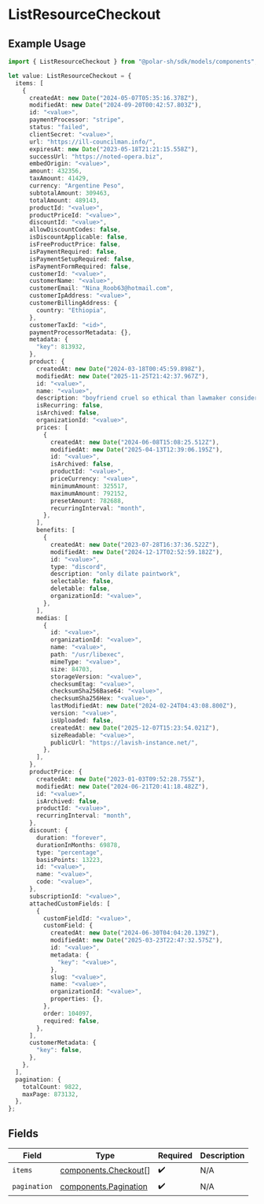 # ListResourceCheckout

## Example Usage

```typescript
import { ListResourceCheckout } from "@polar-sh/sdk/models/components";

let value: ListResourceCheckout = {
  items: [
    {
      createdAt: new Date("2024-05-07T05:35:16.378Z"),
      modifiedAt: new Date("2024-09-20T00:42:57.803Z"),
      id: "<value>",
      paymentProcessor: "stripe",
      status: "failed",
      clientSecret: "<value>",
      url: "https://ill-councilman.info/",
      expiresAt: new Date("2023-05-18T21:21:15.558Z"),
      successUrl: "https://noted-opera.biz",
      embedOrigin: "<value>",
      amount: 432356,
      taxAmount: 41429,
      currency: "Argentine Peso",
      subtotalAmount: 309463,
      totalAmount: 489143,
      productId: "<value>",
      productPriceId: "<value>",
      discountId: "<value>",
      allowDiscountCodes: false,
      isDiscountApplicable: false,
      isFreeProductPrice: false,
      isPaymentRequired: false,
      isPaymentSetupRequired: false,
      isPaymentFormRequired: false,
      customerId: "<value>",
      customerName: "<value>",
      customerEmail: "Nina_Roob63@hotmail.com",
      customerIpAddress: "<value>",
      customerBillingAddress: {
        country: "Ethiopia",
      },
      customerTaxId: "<id>",
      paymentProcessorMetadata: {},
      metadata: {
        "key": 813932,
      },
      product: {
        createdAt: new Date("2024-03-18T00:45:59.898Z"),
        modifiedAt: new Date("2025-11-25T21:42:37.967Z"),
        id: "<value>",
        name: "<value>",
        description: "boyfriend cruel so ethical than lawmaker considering out",
        isRecurring: false,
        isArchived: false,
        organizationId: "<value>",
        prices: [
          {
            createdAt: new Date("2024-06-08T15:08:25.512Z"),
            modifiedAt: new Date("2025-04-13T12:39:06.195Z"),
            id: "<value>",
            isArchived: false,
            productId: "<value>",
            priceCurrency: "<value>",
            minimumAmount: 325517,
            maximumAmount: 792152,
            presetAmount: 782688,
            recurringInterval: "month",
          },
        ],
        benefits: [
          {
            createdAt: new Date("2023-07-28T16:37:36.522Z"),
            modifiedAt: new Date("2024-12-17T02:52:59.182Z"),
            id: "<value>",
            type: "discord",
            description: "only dilate paintwork",
            selectable: false,
            deletable: false,
            organizationId: "<value>",
          },
        ],
        medias: [
          {
            id: "<value>",
            organizationId: "<value>",
            name: "<value>",
            path: "/usr/libexec",
            mimeType: "<value>",
            size: 84703,
            storageVersion: "<value>",
            checksumEtag: "<value>",
            checksumSha256Base64: "<value>",
            checksumSha256Hex: "<value>",
            lastModifiedAt: new Date("2024-02-24T04:43:08.800Z"),
            version: "<value>",
            isUploaded: false,
            createdAt: new Date("2025-12-07T15:23:54.021Z"),
            sizeReadable: "<value>",
            publicUrl: "https://lavish-instance.net/",
          },
        ],
      },
      productPrice: {
        createdAt: new Date("2023-01-03T09:52:28.755Z"),
        modifiedAt: new Date("2024-06-21T20:41:18.482Z"),
        id: "<value>",
        isArchived: false,
        productId: "<value>",
        recurringInterval: "month",
      },
      discount: {
        duration: "forever",
        durationInMonths: 69878,
        type: "percentage",
        basisPoints: 13223,
        id: "<value>",
        name: "<value>",
        code: "<value>",
      },
      subscriptionId: "<value>",
      attachedCustomFields: [
        {
          customFieldId: "<value>",
          customField: {
            createdAt: new Date("2024-06-30T04:04:20.139Z"),
            modifiedAt: new Date("2025-03-23T22:47:32.575Z"),
            id: "<value>",
            metadata: {
              "key": "<value>",
            },
            slug: "<value>",
            name: "<value>",
            organizationId: "<value>",
            properties: {},
          },
          order: 104097,
          required: false,
        },
      ],
      customerMetadata: {
        "key": false,
      },
    },
  ],
  pagination: {
    totalCount: 9822,
    maxPage: 873132,
  },
};
```

## Fields

| Field                                                          | Type                                                           | Required                                                       | Description                                                    |
| -------------------------------------------------------------- | -------------------------------------------------------------- | -------------------------------------------------------------- | -------------------------------------------------------------- |
| `items`                                                        | [components.Checkout](../../models/components/checkout.md)[]   | :heavy_check_mark:                                             | N/A                                                            |
| `pagination`                                                   | [components.Pagination](../../models/components/pagination.md) | :heavy_check_mark:                                             | N/A                                                            |